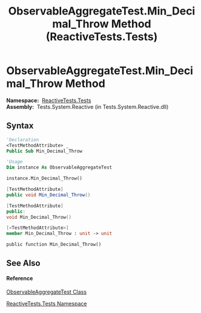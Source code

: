 ﻿---
title: ObservableAggregateTest.Min_Decimal_Throw Method  (ReactiveTests.Tests)
TOCTitle: Min_Decimal_Throw Method
ms:assetid: M:ReactiveTests.Tests.ObservableAggregateTest.Min_Decimal_Throw
ms:mtpsurl: https://msdn.microsoft.com/en-us/library/reactivetests.tests.observableaggregatetest.min_decimal_throw(v=VS.103)
ms:contentKeyID: 36620897
ms.date: 06/28/2011
mtps_version: v=VS.103
f1_keywords:
- ReactiveTests.Tests.ObservableAggregateTest.Min_Decimal_Throw
dev_langs:
- CSharp
- JScript
- VB
- FSharp
- c++
---

# ObservableAggregateTest.Min\_Decimal\_Throw Method

**Namespace:**  [ReactiveTests.Tests](hh289046\(v=vs.103\).md)  
**Assembly:**  Tests.System.Reactive (in Tests.System.Reactive.dll)

## Syntax

``` vb
'Declaration
<TestMethodAttribute> _
Public Sub Min_Decimal_Throw
```

``` vb
'Usage
Dim instance As ObservableAggregateTest

instance.Min_Decimal_Throw()
```

``` csharp
[TestMethodAttribute]
public void Min_Decimal_Throw()
```

``` c++
[TestMethodAttribute]
public:
void Min_Decimal_Throw()
```

``` fsharp
[<TestMethodAttribute>]
member Min_Decimal_Throw : unit -> unit 
```

``` jscript
public function Min_Decimal_Throw()
```

## See Also

#### Reference

[ObservableAggregateTest Class](hh314823\(v=vs.103\).md)

[ReactiveTests.Tests Namespace](hh289046\(v=vs.103\).md)


